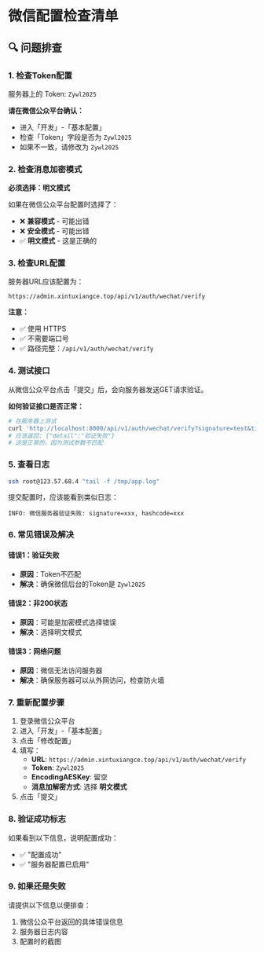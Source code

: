 # 微信配置检查清单

## 🔍 问题排查

### 1. 检查Token配置
服务器上的 Token: `Zywl2025`

**请在微信公众平台确认：**
- 进入「开发」-「基本配置」
- 检查「Token」字段是否为 `Zywl2025`
- 如果不一致，请修改为 `Zywl2025`

### 2. 检查消息加密模式
**必须选择：明文模式**

如果在微信公众平台配置时选择了：
- ❌ **兼容模式** - 可能出错
- ❌ **安全模式** - 可能出错  
- ✅ **明文模式** - 这是正确的

### 3. 检查URL配置
服务器URL应该配置为：
```
https://admin.xintuxiangce.top/api/v1/auth/wechat/verify
```

**注意：**
- ✅ 使用 HTTPS
- ✅ 不需要端口号
- ✅ 路径完整：`/api/v1/auth/wechat/verify`

### 4. 测试接口
从微信公众平台点击「提交」后，会向服务器发送GET请求验证。

**如何验证接口是否正常：**
```bash
# 在服务器上测试
curl 'http://localhost:8000/api/v1/auth/wechat/verify?signature=test&timestamp=123&nonce=456&echostr=hello'
# 应该返回: {"detail":"验证失败"}
# 这是正常的，因为测试参数不匹配
```

### 5. 查看日志
```bash
ssh root@123.57.68.4 "tail -f /tmp/app.log"
```

提交配置时，应该能看到类似日志：
```
INFO: 微信服务器验证失败: signature=xxx, hashcode=xxx
```

### 6. 常见错误及解决

#### 错误1：验证失败
- **原因**：Token不匹配
- **解决**：确保微信后台的Token是 `Zywl2025`

#### 错误2：非200状态
- **原因**：可能是加密模式选择错误
- **解决**：选择明文模式

#### 错误3：网络问题
- **原因**：微信无法访问服务器
- **解决**：确保服务器可以从外网访问，检查防火墙

### 7. 重新配置步骤

1. 登录微信公众平台
2. 进入「开发」-「基本配置」
3. 点击「修改配置」
4. 填写：
   - **URL**: `https://admin.xintuxiangce.top/api/v1/auth/wechat/verify`
   - **Token**: `Zywl2025`
   - **EncodingAESKey**: 留空
   - **消息加解密方式**: 选择 **明文模式**
5. 点击「提交」

### 8. 验证成功标志

如果看到以下信息，说明配置成功：
- ✅ "配置成功"
- ✅ "服务器配置已启用"

### 9. 如果还是失败

请提供以下信息以便排查：
1. 微信公众平台返回的具体错误信息
2. 服务器日志内容
3. 配置时的截图
